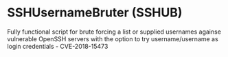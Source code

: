 # SSHUsernameBruter (SSHUB)
Fully functional script for brute forcing a list or supplied usernames againse vulnerable OpenSSH servers with the option to try username/username as login credentials - CVE-2018-15473

